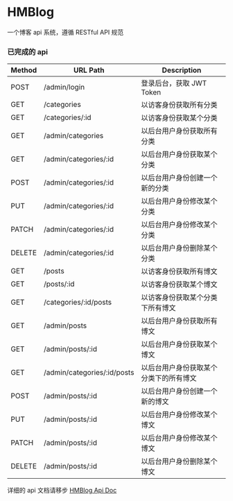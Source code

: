 # HMBlog
一个博客 api 系统，遵循 RESTful API 规范

### 已完成的 api
Method |            URL Path         | Description
------ | --------------------------- | ------------------------
POST   | /admin/login                | 登录后台，获取 JWT Token
GET    | /categories                 | 以访客身份获取所有分类
GET    | /categories/:id             | 以访客身份获取某个分类
GET    | /admin/categories           | 以后台用户身份获取所有分类
GET    | /admin/categories/:id       | 以后台用户身份获取某个分类
POST   | /admin/categories/:id       | 以后台用户身份创建一个新的分类
PUT    | /admin/categories/:id       | 以后台用户身份修改某个分类
PATCH  | /admin/categories/:id       | 以后台用户身份修改某个分类
DELETE | /admin/categories/:id       | 以后台用户身份删除某个分类
GET    | /posts                      | 以访客身份获取所有博文
GET    | /posts/:id                  | 以访客身份获取某个博文
GET    | /categories/:id/posts       | 以访客身份获取某个分类下所有博文
GET    | /admin/posts                | 以后台用户身份获取所有博文
GET    | /admin/posts/:id            | 以后台用户身份获取某个博文
GET    | /admin/categories/:id/posts | 以后台用户身份获取某个分类下的所有博文
POST   | /admin/posts/:id            | 以后台用户身份创建一个新的博文
PUT    | /admin/posts/:id            | 以后台用户身份修改某个博文
PATCH  | /admin/posts/:id            | 以后台用户身份修改某个博文
DELETE | /admin/posts/:id            | 以后台用户身份删除某个博文

详细的 api 文档请移步 [HMBlog Api Doc](https://app.swaggerhub.com/apis-docs/Jaaaaason/hmblog/1.0.0)
